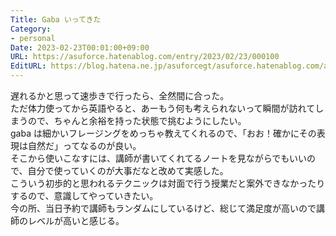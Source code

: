 ```yaml
---
Title: Gaba いってきた
Category:
- personal
Date: 2023-02-23T00:01:00+09:00
URL: https://asuforce.hatenablog.com/entry/2023/02/23/000100
EditURL: https://blog.hatena.ne.jp/asuforcegt/asuforce.hatenablog.com/atom/entry/4207112889966019478
---
```


遅れるかと思って速歩きで行ったら、全然間に合った。  
ただ体力使ってから英語やると、あーもう何も考えられないって瞬間が訪れてしまうので、ちゃんと余裕を持った状態で挑むようにしたい。  
gaba は細かいフレージングをめっちゃ教えてくれるので、「おお！確かにその表現は自然だ」ってなるのが良い。  
そこから使いこなすには、講師が書いてくれてるノートを見ながらでもいいので、自分で使っていくのが大事だなと改めて実感した。  
こういう初歩的と思われるテクニックは対面で行う授業だと案外できなかったりするので、意識してやっていきたい。  
今の所、当日予約で講師もランダムにしているけど、総じて満足度が高いので講師のレベルが高いと感じる。
